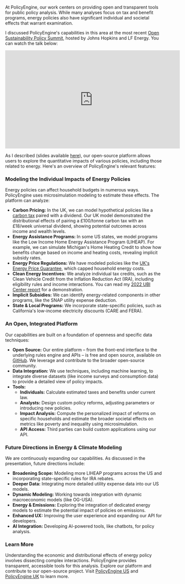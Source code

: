 At PolicyEngine, our work centers on providing open and transparent tools for public policy analysis. While many analyses focus on tax and benefit programs, energy policies also have significant individual and societal effects that warrant examination.

I discussed PolicyEngine's capabilities in this area at the most recent [Open Sustainability Policy Summit](https://opensource.engineering.jhu.edu/), hosted by Johns Hopkins and LF Energy. You can watch the talk below:

<center><iframe width="560" height="315" src="https://www.youtube.com/embed/af8Y5J_jLO0" frameborder="0" allowfullscreen></iframe></center>

As I described (slides available [here](https://docs.google.com/presentation/d/1pAXVClSU1Ws7tcrpHFinGTdeHLsrZWJo_tQWmEzjXXk/preview)), our open-source platform allows users to explore the quantitative impacts of various policies, including those related to energy. Here's an overview of PolicyEngine's relevant features:

### Modeling the Individual Impacts of Energy Policies

Energy policies can affect household budgets in numerous ways. PolicyEngine uses microsimulation modeling to estimate these effects. The platform can analyze:

- **Carbon Pricing:** In the UK, we can model hypothetical policies like a [carbon tax](https://policyengine.org/uk/research/how-policyengine-estimates-the-effects-of-uk-carbon-taxes) paired with a dividend. Our UK model demonstrated the distributional effects of pairing a £100/tonne carbon tax with an £18/week universal dividend, showing potential outcomes across income and wealth levels.
- **Energy Assistance Programs:** In some US states, we model programs like the Low Income Home Energy Assistance Program (LIHEAP). For example, we can simulate Michigan's Home Heating Credit to show how benefits change based on income and heating costs, revealing implicit subsidy rates.
- **Energy Price Regulations:** We have modeled policies like the [UK's Energy Price Guarantee](https://policyengine.org/uk/research/projected-impact-of-the-uks-extended-energy-price-guarantee), which capped household energy costs.
- **Clean Energy Incentives:** We analyze individual tax credits, such as the Clean Vehicle Credit from the Inflation Reduction Act (IRA), including eligibility rules and income interactions. You can read my [2022 UBI Center report](https://www.ubicenter.org/ira-ev-credit-cliff) for a demonstration.
- **Implicit Subsidies:** We can identify energy-related components in other programs, like the SNAP utility expense deduction.
- **State & Local Programs:** We incorporate state-specific policies, such as California's low-income electricity discounts (CARE and FERA).

### An Open, Integrated Platform

Our capabilities are built on a foundation of openness and specific data techniques:

- **Open Source:** Our entire platform – from the front-end interface to the underlying rules engine and APIs – is free and open source, available on [GitHub](https://github.com/PolicyEngine). We leverage and contribute to the broader open-source community.
- **Data Integration:** We use techniques, including machine learning, to integrate diverse datasets (like income surveys and consumption data) to provide a detailed view of policy impacts.
- **Tools:**
  - **Individuals:** Calculate estimated taxes and benefits under current law.
  - **Analysts:** Design custom policy reforms, adjusting parameters or introducing new policies.
  - **Impact Analysis:** Compute the personalized impact of reforms on specific households and estimate the broader societal effects on metrics like poverty and inequality using microsimulation.
  - **API Access:** Third parties can build custom applications using our API.

### Future Directions in Energy & Climate Modeling

We are continuously expanding our capabilities. As discussed in the presentation, future directions include:

- **Broadening Scope:** Modeling more LIHEAP programs across the US and incorporating state-specific rules for IRA rebates.
- **Deeper Data:** Integrating more detailed utility expense data into our US models.
- **Dynamic Modeling:** Working towards integration with dynamic macroeconomic models (like OG-USA).
- **Energy & Emissions:** Exploring the integration of dedicated energy models to estimate the potential impact of policies on emissions.
- **Enhanced UX:** Improving the user experience and expanding our API for developers.
- **AI Integration:** Developing AI-powered tools, like chatbots, for policy analysis.

### Learn More

Understanding the economic and distributional effects of energy policy involves dissecting complex interactions. PolicyEngine provides transparent, accessible tools for this analysis. Explore our platform and contribute to our open-source project. Visit [PolicyEngine US](https://policyengine.org/us) and [PolicyEngine UK](https://policyengine.org/uk) to learn more.
